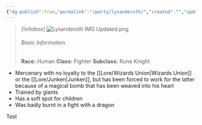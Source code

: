 ```yaml
---
{"dg-publish":true,"permalink":"/party/lysanderoth/","created":"","updated":""}
---
```




> [!infobox]
> ![Lysanderoth IMG Updated.png](/img/user/z_Assets/Lysanderoth%20IMG%20Updated.png)
> ###### Basic Information
> **Race:** Human
> **Class:**  Fighter
> **Subclass:** Rune Knight

- Mercenary with no loyalty to the [[Lore/Wizards Union\|Wizards Union]] or the [[Lore/Junken\|Junken]], but has been forced to work for the latter because of a magical bomb that has been weaved into his heart 
- Trained by giants 
- Has a soft spot for children
- Was badly burnt in a fight with a dragon

Test
